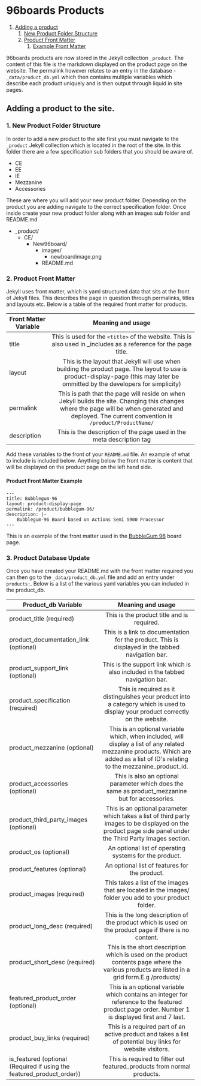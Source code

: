 # 96boards Products

1. [Adding a product](#adding-a-product)
    1. [New Product Folder Structure](#product-folder-structure)
    2. [Product Front Matter](#product-front-matter)
        1. [Example Front Matter](#product-example-front-matter)

96boards products are now stored in the Jekyll collection `_product`. The content of this file is the markdown displayed on the product page on the website. The permalink however relates to an entry in the database  - `_data/product_db.yml` which then contains multiple variables which describe each product uniquely and is then output through liquid in site pages.

## Adding a product to the site. <a name="adding-a-product"></a>

### 1. New Product Folder Structure <a name="product-folder-structure"></a>
In order to add a new product to the site first you must navigate to the `_product` Jekyll collection which is located in the root of the site. In this folder there are a few specification sub folders that you should be aware of.

* CE
* EE
* IE
* Mezzanine
* Accessories

These are where you will add your new product folder. Depending on the product you are adding navigate to the correct specification folder. Once inside create your new product folder along with an images sub folder and README.md

* \_product/
    * CE/
        * New96board/
            * images/
                * newboardimage.png
            * README.md

### 2. Product Front Matter <a name="product-front-matter"></a>
Jekyll uses front matter, which is yaml structured data that sits at the front of Jekyll files. This describes the page in question through permalinks, titles and layouts etc. Below is a table of the required front matter for products.

|    Front Matter Variable    |                Meaning and usage                           |
|-----------------------------|:----------------------------------------------------------:|
| title                       | This is used for the `<title>` of the website. This is also used in _includes as a reference for the page title.               |
| layout                      | This is the layout that Jekyll will use when building the product page. The layout to use is product-display-page (this may later be ommitted by the developers for simplicity)                |
| permalink                   | This is path that the page will reside on when Jekyll builds the site. Changing this changes where the page will be when generated and deployed. The current convention is `/product/ProductName/` |
| description                 | This is the description of the page used in the meta description tag |

Add these variables to the front of your `README.md` file. An example of what to include is included below. Anything below the front matter is content that will be displayed on the product page on the left hand side.

#### Product Front Matter Example <a name="product-example-front-matter"></a>
```
---
title: Bubblegum-96
layout: product-display-page
permalink: /product/bubblegum-96/
description: |-
    Bubblegum-96 Board based on Actions Semi S900 Processor
---
```

This is an example of the front matter used in the [BubbleGum 96](http://www.96boards.org/product/bubblegum-96/) board page.

### 3. Product Database Update

Once you have created your README.md with the front matter required you can then go to the `_data/product_db.yml` file and add an entry under `products:`. Below is a list of the various yaml variables you can included in the product_db.

|    Product_db Variable      |                Meaning and usage                           |
|-----------------------------|:----------------------------------------------------------:|
| product_title  (required)   | This is the product title and is required. |
| product_documentation_link (optional) | This is a link to documentation for the product. This is displayed in the tabbed navigation bar.  |
| product_support_link  (optional) | This is the support link which is also included in the tabbed navigation bar.  |
| product_specification (required)  | This is required as it distinguishes your product into a category which is used to display your product correctly on the website. |
| product_mezzanine (optional) | This is an optional variable which, when included, will display a list of any related mezzanine products. Which are added as a list of ID's relating to the mezzanine_product_id.  |
| product_accessories (optional) | This is also an optional parameter which does the same as product_mezzanine but for accessories. |
| product_third_party_images (optional) | This is an optional parameter which takes a list of third party images to be displayed on the product page side panel under the Third Party Images section.  |
| product_os (optional) | An optional list of operating systems for the product.  |
| product_features  (optional) | An optional list of features for the product.  |
| product_images (required) | This takes a list of the images that are located in the images/ folder you add to your product folder. |
| product_long_desc  (required) | This is the long description of the product which is used on the product page if there is no content. |
| product_short_desc  (required)  | This is the short description which is used on the product contents page where the various products are listed in a grid form.E.g /products/ |
| featured_product_order (optional) | This is an optional variable which contains an integer for reference to the featured product page order. Number 1 is displayed first and 7 last.  |
| product_buy_links (required) | This is a required part of an active product and takes a list of potential buy links for website visitors.  |
| is_featured (optional (Required if using the featured_product_order))  | This is required to filter out featured_products from normal products.   |
